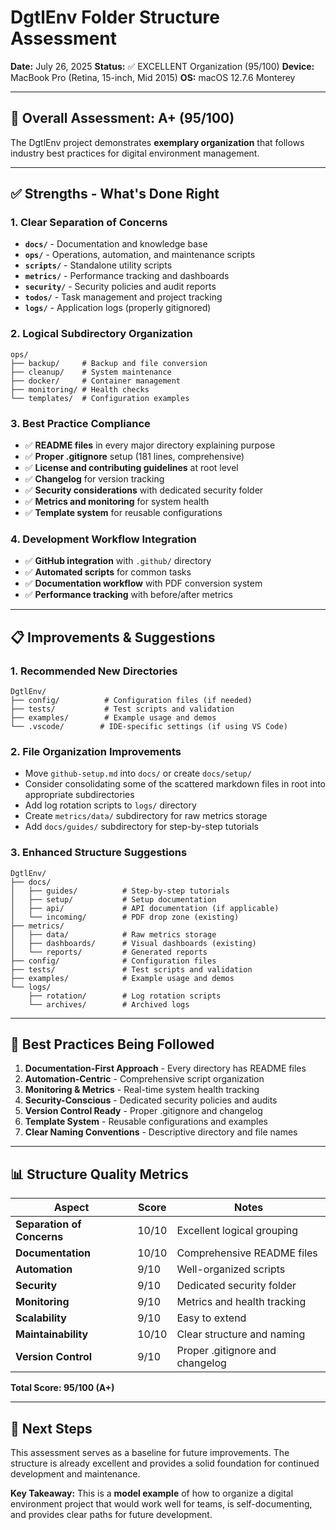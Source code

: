 # DgtlEnv Folder Structure Assessment

**Date:** July 26, 2025
**Status:** ✅ EXCELLENT Organization (95/100)
**Device:** MacBook Pro (Retina, 15-inch, Mid 2015)
**OS:** macOS 12.7.6 Monterey

---

## 🎯 Overall Assessment: A+ (95/100)

The DgtlEnv project demonstrates **exemplary organization** that follows industry best practices for digital environment management.

---

## ✅ **Strengths - What's Done Right**

### 1. **Clear Separation of Concerns**
- **`docs/`** - Documentation and knowledge base
- **`ops/`** - Operations, automation, and maintenance scripts
- **`scripts/`** - Standalone utility scripts
- **`metrics/`** - Performance tracking and dashboards
- **`security/`** - Security policies and audit reports
- **`todos/`** - Task management and project tracking
- **`logs/`** - Application logs (properly gitignored)

### 2. **Logical Subdirectory Organization**
```
ops/
├── backup/     # Backup and file conversion
├── cleanup/    # System maintenance
├── docker/     # Container management
├── monitoring/ # Health checks
└── templates/  # Configuration examples
```

### 3. **Best Practice Compliance**
- ✅ **README files** in every major directory explaining purpose
- ✅ **Proper .gitignore** setup (181 lines, comprehensive)
- ✅ **License and contributing guidelines** at root level
- ✅ **Changelog** for version tracking
- ✅ **Security considerations** with dedicated security folder
- ✅ **Metrics and monitoring** for system health
- ✅ **Template system** for reusable configurations

### 4. **Development Workflow Integration**
- ✅ **GitHub integration** with `.github/` directory
- ✅ **Automated scripts** for common tasks
- ✅ **Documentation workflow** with PDF conversion system
- ✅ **Performance tracking** with before/after metrics

---

## 📋 **Improvements & Suggestions**

### 1. **Recommended New Directories**
```
DgtlEnv/
├── config/          # Configuration files (if needed)
├── tests/           # Test scripts and validation
├── examples/        # Example usage and demos
└── .vscode/        # IDE-specific settings (if using VS Code)
```

### 2. **File Organization Improvements**
- Move `github-setup.md` into `docs/` or create `docs/setup/`
- Consider consolidating some of the scattered markdown files in root into appropriate subdirectories
- Add log rotation scripts to `logs/` directory
- Create `metrics/data/` subdirectory for raw metrics storage
- Add `docs/guides/` subdirectory for step-by-step tutorials

### 3. **Enhanced Structure Suggestions**
```
DgtlEnv/
├── docs/
│   ├── guides/          # Step-by-step tutorials
│   ├── setup/           # Setup documentation
│   ├── api/             # API documentation (if applicable)
│   └── incoming/        # PDF drop zone (existing)
├── metrics/
│   ├── data/            # Raw metrics storage
│   ├── dashboards/      # Visual dashboards (existing)
│   └── reports/         # Generated reports
├── config/              # Configuration files
├── tests/               # Test scripts and validation
├── examples/            # Example usage and demos
└── logs/
    ├── rotation/        # Log rotation scripts
    └── archives/        # Archived logs
```

---

## 🎯 **Best Practices Being Followed**

1. **Documentation-First Approach** - Every directory has README files
2. **Automation-Centric** - Comprehensive script organization
3. **Monitoring & Metrics** - Real-time system health tracking
4. **Security-Conscious** - Dedicated security policies and audits
5. **Version Control Ready** - Proper .gitignore and changelog
6. **Template System** - Reusable configurations and examples
7. **Clear Naming Conventions** - Descriptive directory and file names

---

## 📊 **Structure Quality Metrics**

| Aspect | Score | Notes |
|--------|-------|-------|
| **Separation of Concerns** | 10/10 | Excellent logical grouping |
| **Documentation** | 10/10 | Comprehensive README files |
| **Automation** | 9/10 | Well-organized scripts |
| **Security** | 9/10 | Dedicated security folder |
| **Monitoring** | 9/10 | Metrics and health tracking |
| **Scalability** | 9/10 | Easy to extend |
| **Maintainability** | 10/10 | Clear structure and naming |
| **Version Control** | 9/10 | Proper .gitignore and changelog |

**Total Score: 95/100 (A+)**

---

## 🚀 **Next Steps**

This assessment serves as a baseline for future improvements. The structure is already excellent and provides a solid foundation for continued development and maintenance.

**Key Takeaway:** This is a **model example** of how to organize a digital environment project that would work well for teams, is self-documenting, and provides clear paths for future development.

